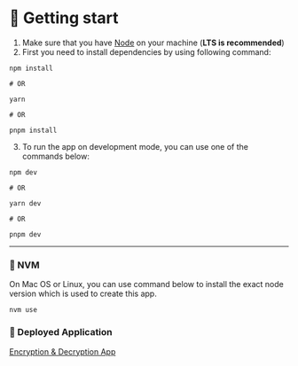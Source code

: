 # 🔌 Getting start
1. Make sure that you have [Node](https://nodejs.org/) on your machine (**LTS is recommended**)
2. First you need to install dependencies by using following command:
```shell
npm install

# OR

yarn

# OR

pnpm install
```
3. To run the app on development mode, you can use one of the commands below:
```shell
npm dev

# OR

yarn dev

# OR

pnpm dev
```

---
### 🚩 NVM
On Mac OS or Linux, you can use command below to install the exact node version which is used to create this app.
```shell
nvm use
```
### 📲 Deployed Application
[Encryption & Decryption App]()